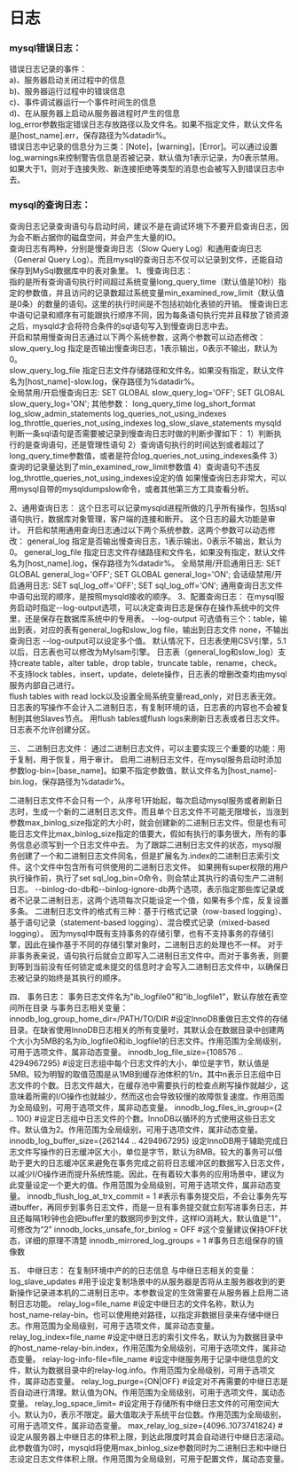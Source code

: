 # 日志

### mysql错误日志：
错误日志记录的事件：    
a)、服务器启动关闭过程中的信息   
b)、服务器运行过程中的错误信息    
c)、事件调试器运行一个事件时间生的信息    
d)、在从服务器上启动从服务器进程时产生的信息    
log_error参数指定错误日志存放路径以及文件名。如果不指定文件，默认文件名是[host_name].err，保存路径为%datadir%。     
错误日志中记录的信息分为三类：[Note]，[warning]，[Error]。可以通过设置log_warnings来控制警告信息是否被记录，默认值为1表示记录，为0表示禁用。如果大于1，则对于连接失败、新连接拒绝等类型的消息也会被写入到错误日志中去。
   
### mysql的查询日志：
查询日志记录查询语句与启动时间，建议不是在调试环境下不要开启查询日志，因为会不断占据你的磁盘空间，并会产生大量的IO。   
查询日志有两种，分别是慢查询日志（Slow Query Log）和通用查询日志（General Query Log）。而且mysql的查询日志不仅可以记录到文件，还能自动保存到MySql数据库中的表对象里。
1、慢查询日志：    
指的是所有查询语句执行时间超过系统变量long_query_time（默认值是10秒）指定的参数值，并且访问的记录数超过系统变量min_examined_row_limit（默认值是0条）的数量的语句。这里的执行时间是不包括初始化表锁的开销。
慢查询日志中语句记录和顺序有可能跟执行顺序不同，因为每条语句执行完并且释放了锁资源之后，mysqld才会将符合条件的sql语句写入到慢查询日志中去。     
开启和禁用慢查询日志通过以下两个系统参数，这两个参数可以动态修改：    
slow_query_log  指定是否输出慢查询日志，1表示输出，0表示不输出，默认为0。    
slow_query_log_file   指定日志文件存储路径和文件名，如果没有指定，默认文件名为[host_name]-slow.log，保存路径为%datadir%。     
全局禁用/开启慢查询日志:
SET GLOBAL slow_query_log='OFF';
SET GLOBAL slow_query_log='ON';
其他参数：
long_query_time
log_short_format
log_slow_admin_statements
log_queries_not_using_indexes
log_throttle_queries_not_using_indexes
log_slow_slave_statements
mysqld判断一条sql语句是否需要被记录到慢查询日志时做的判断步骤如下：
1）判断执行的是查询语句，还是管理性语句
2）查询语句执行的时间达到或者超过了long_query_time参数值，或者是符合log_queries_not_using_indexes条件
3）查询的记录量达到了min_examined_row_limit参数值
4）查询语句不违反log_throttle_queries_not_using_indexes设定的值
如果慢查询日志非常大，可以用mysql自带的mysqldumpslow命令，或者其他第三方工具查看分析。

2、通用查询日志：
这个日志可以记录mysqld进程所做的几乎所有操作，包括sql语句执行，数据库对象管理，客户端的连接和断开。
这个日志的最大功能是审计。
开启和禁用通用查询日志通过以下两个系统参数，这两个参数可以动态修改：
general_log   指定是否输出慢查询日志，1表示输出，0表示不输出，默认为0。
general_log_file   指定日志文件存储路径和文件名，如果没有指定，默认文件名为[host_name].log，保存路径为%datadir%。
全局禁用/开启通用日志:
SET GLOBAL general_log='OFF';
SET GLOBAL general_log='ON';
会话级禁用/开启通用日志:
SET sql_log_off='OFF';
SET sql_log_off='ON';
通用查询日志文件中语句出现的顺序，是按照mysqld接收的顺序。
3、配置查询日志：
在mysql服务启动时指定--log-output选项，可以决定查询日志是保存在操作系统中的文件里，还是保存在数据库系统中的专用表。
--log-output  可选值有三个：table，输出到表，对应的表有general_log和slow_log
                            file，输出到日志文件
                            none，不输出查询日志
--log-output可以设定多个值。
默认情况下，日志表使用CSV引擎，5.1以后，日志表也可以修改为MyIsam引擎。
日志表（general_log和slow_log）支持create table，alter table，drop table，truncate table，rename，check。不支持lock tables，insert，update，delete操作，日志表的增删改查均由mysql服务内部自己进行。            
flush tables with read lock以及设置全局系统变量read_only，对日志表无效。
日志表的写操作不会计入二进制日志，有复制环境的话，日志表的内容也不会被复制到其他Slaves节点。
用flush tables或flush logs来刷新日志表或者日志文件。
日志表不允许创建分区。



三、  二进制日志文件：
通过二进制日志文件，可以主要实现三个重要的功能：用于复制，用于恢复，用于审计。
启用二进制日志文件，在mysql服务启动时添加参数log-bin=[base_name]。如果不指定参数值，默认文件名为[host_name]-bin.log，保存路径为%datadir%。

二进制日志文件不会只有一个，从序号1开始起，每次启动mysql服务或者刷新日志时，生成一个新的二进制日志文件。而且单个日志文件不可能无限增长，当涨到参数max_binlog_size指定的大小时，就会创建新的二进制日志文件。但是也有可能日志文件比max_binlog_size指定的值要大，假如有执行的事务很大，所有的事务信息必须写到一个日志文件中去。
为了跟踪二进制日志文件的状态，mysql服务创建了一个和二进制日志文件同名，但是扩展名为.index的二进制日志索引文件。这个文件中包含所有可供使用的二进制日志文件。
如果拥有super权限的用户执行操作前，执行了set sql_log_bin=0命令，则会禁止其执行的语句生产二进制日志。
--binlog-do-db和--binlog-ignore-db两个选项，表示指定那些库记录或者不记录二进制日志，这两个选项每次只能设定一个值，如果有多个库，反复设置多条。
二进制日志文件的格式有三种：基于行格式记录（row-based logging）、基于语句记录（statement-based logging）、混合模式记录（mixed-based logging）。
因为mysql中既有支持事务的存储引擎，也有不支持事务的存储引擎，因此在操作基于不同的存储引擎对象时，二进制日志的处理也不一样。
对于非事务表来说，语句执行后就会立即写入二进制日志文件中。而对于事务表，则要到等到当前没有任何锁定或未提交的信息时才会写入二进制日志文件中，以确保日志被记录的始终是其执行的顺序。
 
四、  事务日志：
事务日志文件名为"ib_logfile0"和“ib_logfile1”，默认存放在表空间所在目录
与事务日志相关变量：
innodb_log_group_home_dir=/PATH/TO/DIR    #设定InnoDB重做日志文件的存储目录。在缺省使用InnoDB日志相关的所有变量时，其默认会在数据目录中创建两个大小为5MB的名为ib_logfile0和ib_logfile1的日志文件。作用范围为全局级别，可用于选项文件，属非动态变量。
innodb_log_file_size={108576 .. 4294967295}   #设定日志组中每个日志文件的大小，单位是字节，默认值是5MB。较为明智的取值范围是从1MB到缓存池体积的1/n，其中n表示日志组中日志文件的个数。日志文件越大，在缓存池中需要执行的检查点刷写操作就越少，这意味着所需的I/O操作也就越少，然而这也会导致较慢的故障恢复速度。作用范围为全局级别，可用于选项文件，属非动态变量。
innodb_log_files_in_group={2 .. 100}   #设定日志组中日志文件的个数。InnoDB以循环的方式使用这些日志文件。默认值为2。作用范围为全局级别，可用于选项文件，属非动态变量。
innodb_log_buffer_size={262144 .. 4294967295}   设定InnoDB用于辅助完成日志文件写操作的日志缓冲区大小，单位是字节，默认为8MB。较大的事务可以借助于更大的日志缓冲区来避免在事务完成之前将日志缓冲区的数据写入日志文件，以减少I/O操作进而提升系统性能。因此，在有着较大事务的应用场景中，建议为此变量设定一个更大的值。作用范围为全局级别，可用于选项文件，属非动态变量。
innodb_flush_log_at_trx_commit = 1  #表示有事务提交后，不会让事务先写进buffer，再同步到事务日志文件，而是一旦有事务提交就立刻写进事务日志，并且还每隔1秒钟也会把buffer里的数据同步到文件，这样IO消耗大，默认值是"1"，可修改为“2”
innodb_locks_unsafe_for_binlog = OFF   #这个变量建议保持OFF状态，详细的原理不清楚
innodb_mirrored_log_groups = 1    #事务日志组保存的镜像数
 
五、  中继日志：
在复制环境中产的的日志信息
与中继日志相关的变量：
log_slave_updates   #用于设定复制场景中的从服务器是否将从主服务器收到的更新操作记录进本机的二进制日志中。本参数设定的生效需要在从服务器上启用二进制日志功能。
relay_log=file_name  #设定中继日志的文件名称，默认为host_name-relay-bin。也可以使用绝对路径，以指定非数据目录来存储中继日志。作用范围为全局级别，可用于选项文件，属非动态变量。
relay_log_index=file_name   #设定中继日志的索引文件名，默认为为数据目录中的host_name-relay-bin.index，作用范围为全局级别，可用于选项文件，属非动态变量。
relay-log-info-file=file_name  #设定中继服务用于记录中继信息的文件，默认为数据目录中的relay-log.info。作用范围为全局级别，可用于选项文件，属非动态变量。
relay_log_purge={ON|OFF}   #设定对不再需要的中继日志是否自动进行清理。默认值为ON。作用范围为全局级别，可用于选项文件，属动态变量。
relay_log_space_limit=      #设定用于存储所有中继日志文件的可用空间大小。默认为0，表示不限定。最大值取决于系统平台位数。作用范围为全局级别，可用于选项文件，属非动态变量。
max_relay_log_size={4096..1073741824}    #设定从服务器上中继日志的体积上限，到达此限度时其会自动进行中继日志滚动。此参数值为0时，mysqld将使用max_binlog_size参数同时为二进制日志和中继日志设定日志文件体积上限。作用范围为全局级别，可用于配置文件，属动态变量。
 

